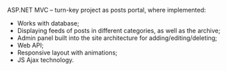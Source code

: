 ASP.NET MVC – turn-key project as posts portal, where implemented: 
* Works with database; 
* Displaying feeds of posts in different categories, as well as the archive; 
* Admin panel built into the site architecture for adding/editing/deleting; 
* Web API; 
* Responsive layout with animations;
* JS Ajax technology.
